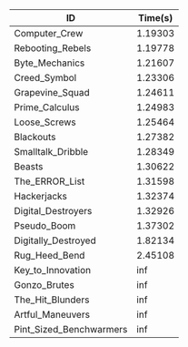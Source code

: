 |ID|Time(s)|
|-|-|
|Computer_Crew|1.19303|
|Rebooting_Rebels|1.19778|
|Byte_Mechanics|1.21607|
|Creed_Symbol|1.23306|
|Grapevine_Squad|1.24611|
|Prime_Calculus|1.24983|
|Loose_Screws|1.25464|
|Blackouts|1.27382|
|Smalltalk_Dribble|1.28349|
|Beasts|1.30622|
|The_ERROR_List|1.31598|
|Hackerjacks|1.32374|
|Digital_Destroyers|1.32926|
|Pseudo_Boom|1.37302|
|Digitally_Destroyed|1.82134|
|Rug_Heed_Bend|2.45108|
|Key_to_Innovation|inf|
|Gonzo_Brutes|inf|
|The_Hit_Blunders|inf|
|Artful_Maneuvers|inf|
|Pint_Sized_Benchwarmers|inf|
